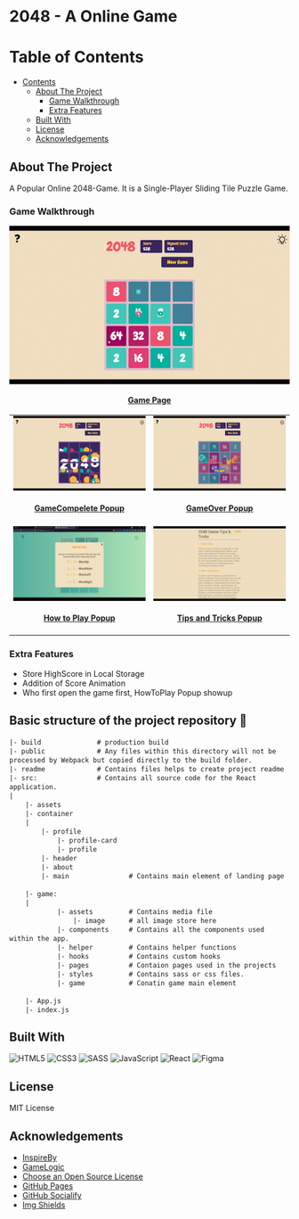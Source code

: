 # 2048 - A Online Game

<!-- TABLE OF CONTENTS -->

# Table of Contents

- [Contents](#table-of-contents)
    - [About The Project](#about-the-project)
        - [Game Walkthrough](#game-walkthrough)
        - [Extra Features](#extra-features)
    - [Built With](#built-with)
    - [License](#license)
    - [Acknowledgements](#acknowledgements)

<!-- ABOUT THE PROJECT -->

## About The Project

A Popular Online 2048-Game. It is a Single-Player Sliding Tile Puzzle Game.

### Game Walkthrough

<table border="0" align="center">
  <tr>
      <p align="center" >
          <a href="https://runtime-terror-team.github.io/2048-Game" target="_blank">
              <img align="center" src="./readme/gameplay.gif" alt="Basic composition: square and circle" />
              <h4 align="center">Game Page</h4>
          </a>
      </p>
  </tr>
  <tr>
    <td>
      <a href="https://runtime-terror-team.github.io/2048-Game" target="_blank">
        <img src="./readme/game_complete.gif" alt="GameCompelete Popup" />
        <h4 align="center">GameCompelete Popup</h4>
      </a>
    </td>
    <td>
    <a href="https://runtime-terror-team.github.io/2048-Game" target="_blank">
        <img src="readme/game_over.gif" alt="GameOver Popup" />
        <h4 align="center">GameOver Popup</h4>
      </a>
    </td>
  </tr>
  <tr>
    <td width="50%">
      <a href="https://runtime-terror-team.github.io/2048-Game" target="_blank">
        <img src="./readme/howtoplay.png" alt="How to Play Popup" />
        <h4 align="center">How to Play Popup</h4>
      </a>
    </td>
    <td>
        <a href="https://runtime-terror-team.github.io/2048-Game" target="_blank">
          <img src="readme/tips_tricks.gif" alt="Tips and Tricks Popup" />
          <h4 align="center">Tips and Tricks Popup</h4>
      </a>
    </td>
  </tr>
</table>

### Extra Features
* Store HighScore in Local Storage
* Addition of Score Animation
* Who first open the game first, HowToPlay Popup showup

## Basic structure of the project repository 📂

```terminal
|- build              # production build
|- public             # Any files within this directory will not be processed by Webpack but copied directly to the build folder.
|- readme             # Contains files helps to create project readme
|- src:               # Contains all source code for the React application.
|
    |- assets
    |- container
    |
        |- profile
            |- profile-card
            |- profile
        |- header
        |- about
        |- main               # Contains main element of landing page
        
    |- game:
    |
            |- assets         # Contains media file
                |- image      # all image store here 
            |- components     # Contains all the components used within the app.
            |- helper         # Contains helper functions
            |- hooks          # Contains custom hooks
            |- pages          # Contaion pages used in the projects
            |- styles         # Contains sass or css files.
            |- game           # Conatin game main element
            
    |- App.js
    |- index.js
```

## Built With
![HTML5](https://img.shields.io/badge/html5-%23E34F26.svg?style=for-the-badge&logo=html5&logoColor=white)
![CSS3](https://img.shields.io/badge/css3-%231572B6.svg?style=for-the-badge&logo=css3&logoColor=white)
![SASS](https://img.shields.io/badge/SASS-hotpink.svg?style=for-the-badge&logo=SASS&logoColor=white)
![JavaScript](https://img.shields.io/badge/javascript-%23323330.svg?style=for-the-badge&logo=javascript&logoColor=%23F7DF1E)
![React](https://img.shields.io/badge/react-%2320232a.svg?style=for-the-badge&logo=react&logoColor=%2361DAFB)
![Figma](https://img.shields.io/badge/figma-%23F24E1E.svg?style=for-the-badge&logo=figma&logoColor=white)

<!-- LICENSE -->

## License

MIT License

## Acknowledgements

- [InspireBy](https://play2048.co/)
- [GameLogic](https://www.youtube.com/watch?v=ca0BEH2bBLs)
- [Choose an Open Source License](https://choosealicense.com)
- [GitHub Pages](https://pages.github.com)
- [GitHub Socialify](https://socialify.git.ci/)
- [Img Shields](https://shields.io)
